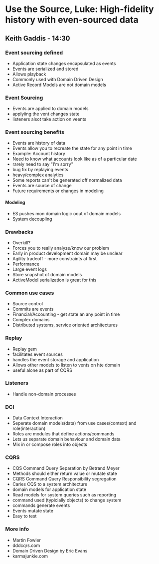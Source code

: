 # Use the Source, Luke: High-fidelity history with even-sourced data
## Keith Gaddis - 14:30

### Event sourcing defined
* Application state changes encapsulated as events
* Events are serialized and stored
* Allows playback
* Commonly used with Domain Driven Design
* Active Record Models are not domain models

### Event Sourcing
* Events are applied to domain models
* applyiing the vent changes state
* listeners alsot take action on veents

### Event sourcing benefits
* Events are history of data
* Events allow you to recreate the state for any point in time
* Example: Account history
* Need to know what accounts look like as of a particular date
* rarely need to say "I'm sorry"
* bug fix by replaying events
* heavy/complex analytics
* Some reports can't be generated off normalized data
* Events are source of change
* Future requirements or changes in modeling

#### Modeling
* ES pushes mon domain logic oout of domain models
* System decoupling


### Drawbacks
* Overkill?
* Forces you to really analyze/know our problem
* Early in product development domain may be unclear
* Agility tradeoff - more constraints at first
* Performance
* Large event logs
* Store snapshot of domain models
* ActiveModel serialization is great for this

### Common use cases
* Source control
* Commits are events
* Financial/Accounting - get state an any point in time
* Complex domains
* Distributed systems, service oriented architectures


### Replay
* Replay gem
* facilitates event sources
* handles the event storage and application
* Allows other models to listen to vents on hte domain
* useful alone as part of CQRS

### Listeners
* Handle non-domain processes

### DCI
* Data Context Interaction
* Seperate domain models(data) from use cases(context) and role(interaction)
* Roles are modules that define actions/commands
* Lets us separate domain behaviour and domain data
* Mix in or compose roles into objects

### CQRS
* CQS Command Query Separation by Betrand Meyer
* Methods should either return value or mutate state
* CQRS Command Query Responsibility segregation
* Caries CQS to a system architecture
* domain models for application state
* Read models for system queries such as reporting
* command used (typicially objects) to change system
* commands generate events
* Events mutate state
* Easy to test

### More info
* Martin Fowler
* dddcqrs.com
* Domain Driven Design by Eric Evans
* karmajunkie.com
